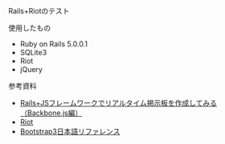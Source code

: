 Rails+Riotのテスト

使用したもの
- Ruby on Rails 5.0.0.1
- SQLite3
- Riot
- jQuery

参考資料
- [Rails+JSフレームワークでリアルタイム掲示板を作成してみる（Backbone.js編）](http://www.ohmyenter.com/railsjs%E3%83%95%E3%83%AC%E3%83%BC%E3%83%A0%E3%83%AF%E3%83%BC%E3%82%AF%E3%81%A7%E3%83%AA%E3%82%A2%E3%83%AB%E3%82%BF%E3%82%A4%E3%83%A0%E6%8E%B2%E7%A4%BA%E6%9D%BF%E3%82%92%E4%BD%9C%E6%88%90%E3%81%97-3/)
- [Riot](http://riotjs.com/ja/api/)
- [Bootstrap3日本語リファレンス](http://bootstrap3.cyberlab.info/)
